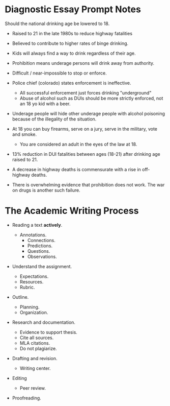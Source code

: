 # Diagnostic Essay Prompt Notes

Should the national drinking age be lowered to 18.

- Raised to 21 in the late 1980s to reduce highway fatalities

- Believed to contribute to higher rates of binge drinking.

- Kids will always find a way to drink regardless of their age.

- Prohibition means underage persons will drink away from authority.

- Difficult / near-impossible to stop or enforce.

- Police chief (colorado) states enforcement is ineffective.
    - All successful enforcement just forces drinking "underground"
    - Abuse of alcohol such as DUIs should be more strictly enforced, not an 18 yo kid with a beer.

- Underage people will hide other underage people with alcohol poisoning because of the illegality
of the situation.

- At 18 you can buy firearms, serve on a jury, serve in the military, vote and smoke.
    - You are considered an adult in the eyes of the law at 18.

- 13% reduction in DUI fatalities between ages (18-21) after drinking age raised to 21.

- A decrease in highway deaths is commensurate with a rise in off-highway deaths.

- There is overwhelming evidence that prohibition does not work. The war on drugs is another such
failure.

# The Academic Writing Process

- Reading a text **actively**.
    - Annotations.
        - Connections.
        - Predictions.
        - Questions.
        - Observations.

- Understand the assignment.
    - Expectations.
    - Resources.
    - Rubric.

- Outline.
    - Planning.
    - Organization.

- Research and documentation.
    - Evidence to support thesis.
    - Cite all sources.
    - MLA citations.
    - Do not plagiarize.

- Drafting and revision.
    - Writing center.

- Editing
    - Peer review.

- Proofreading.


